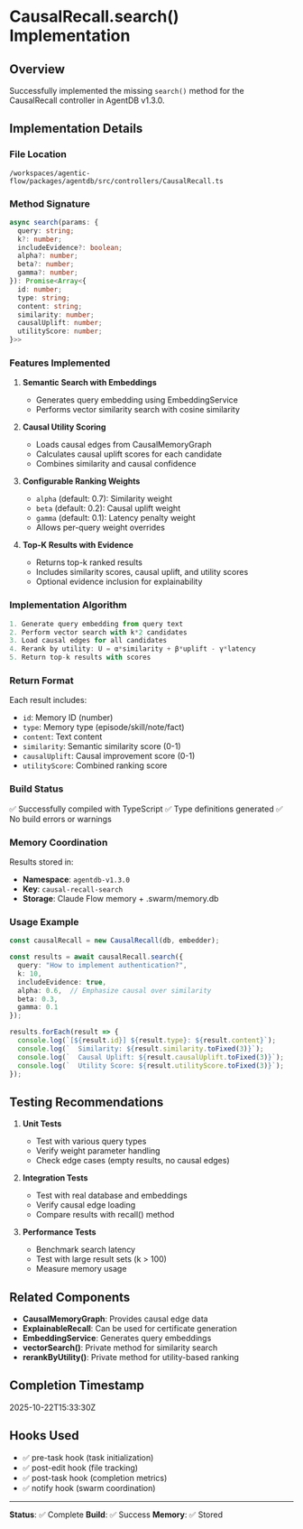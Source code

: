 # CausalRecall.search() Implementation

## Overview
Successfully implemented the missing `search()` method for the CausalRecall controller in AgentDB v1.3.0.

## Implementation Details

### File Location
`/workspaces/agentic-flow/packages/agentdb/src/controllers/CausalRecall.ts`

### Method Signature
```typescript
async search(params: {
  query: string;
  k?: number;
  includeEvidence?: boolean;
  alpha?: number;
  beta?: number;
  gamma?: number;
}): Promise<Array<{
  id: number;
  type: string;
  content: string;
  similarity: number;
  causalUplift: number;
  utilityScore: number;
}>>
```

### Features Implemented

1. **Semantic Search with Embeddings**
   - Generates query embedding using EmbeddingService
   - Performs vector similarity search with cosine similarity

2. **Causal Utility Scoring**
   - Loads causal edges from CausalMemoryGraph
   - Calculates causal uplift scores for each candidate
   - Combines similarity and causal confidence

3. **Configurable Ranking Weights**
   - `alpha` (default: 0.7): Similarity weight
   - `beta` (default: 0.2): Causal uplift weight
   - `gamma` (default: 0.1): Latency penalty weight
   - Allows per-query weight overrides

4. **Top-K Results with Evidence**
   - Returns top-k ranked results
   - Includes similarity scores, causal uplift, and utility scores
   - Optional evidence inclusion for explainability

### Implementation Algorithm

```typescript
1. Generate query embedding from query text
2. Perform vector search with k*2 candidates
3. Load causal edges for all candidates
4. Rerank by utility: U = α*similarity + β*uplift - γ*latency
5. Return top-k results with scores
```

### Return Format
Each result includes:
- `id`: Memory ID (number)
- `type`: Memory type (episode/skill/note/fact)
- `content`: Text content
- `similarity`: Semantic similarity score (0-1)
- `causalUplift`: Causal improvement score (0-1)
- `utilityScore`: Combined ranking score

### Build Status
✅ Successfully compiled with TypeScript
✅ Type definitions generated
✅ No build errors or warnings

### Memory Coordination
Results stored in:
- **Namespace**: `agentdb-v1.3.0`
- **Key**: `causal-recall-search`
- **Storage**: Claude Flow memory + .swarm/memory.db

### Usage Example
```typescript
const causalRecall = new CausalRecall(db, embedder);

const results = await causalRecall.search({
  query: "How to implement authentication?",
  k: 10,
  includeEvidence: true,
  alpha: 0.6,  // Emphasize causal over similarity
  beta: 0.3,
  gamma: 0.1
});

results.forEach(result => {
  console.log(`[${result.id}] ${result.type}: ${result.content}`);
  console.log(`  Similarity: ${result.similarity.toFixed(3)}`);
  console.log(`  Causal Uplift: ${result.causalUplift.toFixed(3)}`);
  console.log(`  Utility Score: ${result.utilityScore.toFixed(3)}`);
});
```

## Testing Recommendations

1. **Unit Tests**
   - Test with various query types
   - Verify weight parameter handling
   - Check edge cases (empty results, no causal edges)

2. **Integration Tests**
   - Test with real database and embeddings
   - Verify causal edge loading
   - Compare results with recall() method

3. **Performance Tests**
   - Benchmark search latency
   - Test with large result sets (k > 100)
   - Measure memory usage

## Related Components

- **CausalMemoryGraph**: Provides causal edge data
- **ExplainableRecall**: Can be used for certificate generation
- **EmbeddingService**: Generates query embeddings
- **vectorSearch()**: Private method for similarity search
- **rerankByUtility()**: Private method for utility-based ranking

## Completion Timestamp
2025-10-22T15:33:30Z

## Hooks Used
- ✅ pre-task hook (task initialization)
- ✅ post-edit hook (file tracking)
- ✅ post-task hook (completion metrics)
- ✅ notify hook (swarm coordination)

---

**Status**: ✅ Complete
**Build**: ✅ Success
**Memory**: ✅ Stored
